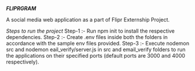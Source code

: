 ___FLIPRGRAM___

A social media web application as a part of Flipr Externship Project.

_Steps to run the project_
Step-1 :- Run npm init to install the respective dependencies.
Step-2 :- Create .env files inside both the folders in accordance with the sample env files provided.
Step-3 :- Execute nodemon src and nodemon eail_verify/server.js in src and email_verify folders to run the applications on their specified ports (default ports are 3000 and 4000 respectively).


